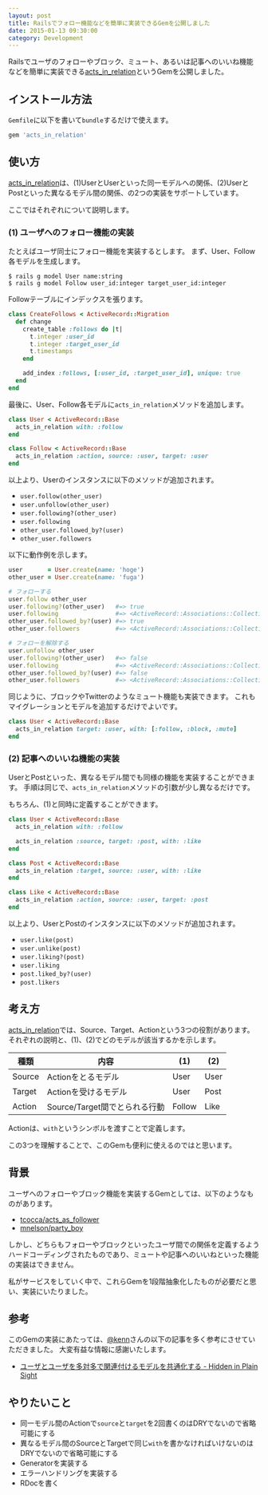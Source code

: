 ```yaml
---
layout: post
title: Railsでフォロー機能などを簡単に実装できるGemを公開しました
date: 2015-01-13 09:30:00
category: Development
---
```


Railsでユーザのフォローやブロック、ミュート、あるいは記事へのいいね機能などを簡単に実装できる[acts\_in\_relation](https://github.com/kami30k/acts_in_relation/)というGemを公開しました。

## インストール方法

`Gemfile`に以下を書いて`bundle`するだけで使えます。

```ruby
gem 'acts_in_relation'
```

## 使い方

[acts\_in\_relation](https://github.com/kami30k/acts_in_relation/)は、(1)UserとUserといった同一モデルへの関係、(2)UserとPostといった異なるモデル間の関係、の2つの実装をサポートしています。

ここではそれぞれについて説明します。

### (1) ユーザへのフォロー機能の実装

たとえばユーザ同士にフォロー機能を実装するとします。
まず、User、Follow各モデルを生成します。

```
$ rails g model User name:string
$ rails g model Follow user_id:integer target_user_id:integer
```

Followテーブルにインデックスを張ります。

```ruby
class CreateFollows < ActiveRecord::Migration
  def change
    create_table :follows do |t|
      t.integer :user_id
      t.integer :target_user_id
      t.timestamps
    end

    add_index :follows, [:user_id, :target_user_id], unique: true
  end
end
```

最後に、User、Follow各モデルに`acts_in_relation`メソッドを追加します。

```ruby
class User < ActiveRecord::Base
  acts_in_relation with: :follow
end

class Follow < ActiveRecord::Base
  acts_in_relation :action, source: :user, target: :user
end
```

以上より、Userのインスタンスに以下のメソッドが追加されます。

- `user.follow(other_user)`
- `user.unfollow(other_user)`
- `user.following?(other_user)`
- `user.following`
- `other_user.followed_by?(user)`
- `other_user.followers`

以下に動作例を示します。

```ruby
user       = User.create(name: 'hoge')
other_user = User.create(name: 'fuga')

# フォローする
user.follow other_user
user.following?(other_user)   #=> true
user.following                #=> <ActiveRecord::Associations::CollectionProxy [#<User id: 2, name: "fuga", created_at: "2015-01-10 01:57:52", updated_at: "2015-01-10 01:57:52">]>
other_user.followed_by?(user) #=> true
other_user.followers          #=> <ActiveRecord::Associations::CollectionProxy [#<User id: 1, name: "hoge", created_at: "2015-01-10 01:57:42", updated_at: "2015-01-10 01:57:42">]>

# フォローを解除する
user.unfollow other_user
user.following?(other_user)   #=> false
user.following                #=> <ActiveRecord::Associations::CollectionProxy []>
other_user.followed_by?(user) #=> false
other_user.followers          #=> <ActiveRecord::Associations::CollectionProxy []>
```

同じように、ブロックやTwitterのようなミュート機能も実装できます。
これもマイグレーションとモデルを追加するだけでよいです。

```ruby
class User < ActiveRecord::Base
  acts_in_relation target: :user, with: [:follow, :block, :mute]
end
```

### (2) 記事へのいいね機能の実装

UserとPostといった、異なるモデル間でも同様の機能を実装することができます。
手順は同じで、`acts_in_relation`メソッドの引数が少し異なるだけです。

もちろん、(1)と同時に定義することができます。

```ruby
class User < ActiveRecord::Base
  acts_in_relation with: :follow

  acts_in_relation :source, target: :post, with: :like
end

class Post < ActiveRecord::Base
  acts_in_relation :target, source: :user, with: :like
end

class Like < ActiveRecord::Base
  acts_in_relation :action, source: :user, target: :post
end
```

以上より、UserとPostのインスタンスに以下のメソッドが追加されます。

- `user.like(post)`
- `user.unlike(post)`
- `user.liking?(post)`
- `user.liking`
- `post.liked_by?(user)`
- `post.likers`

## 考え方

[acts\_in\_relation](https://github.com/kami30k/acts_in_relation/)では、Source、Target、Actionという3つの役割があります。
それぞれの説明と、(1)、(2)でどのモデルが該当するかを示します。

| 種類 | 内容 | (1) | (2) |
| --- | --- | --- | --- |
| Source | Actionをとるモデル | User | User |
| Target | Actionを受けるモデル | User | Post |
| Action | Source/Target間でとられる行動 | Follow | Like |

Actionは、`with`というシンボルを渡すことで定義します。

この3つを理解することで、このGemも便利に使えるのではと思います。

## 背景

ユーザへのフォローやブロック機能を実装するGemとしては、以下のようなものがあります。

- [tcocca/acts\_as\_follower](https://github.com/tcocca/acts_as_follower/)
- [mnelson/party\_boy](https://github.com/mnelson/party_boy)

しかし、どちらもフォローやブロックといったユーザ間での関係を定義するようハードコーディングされたものであり、ミュートや記事へのいいねといった機能の実装はできません。

私がサービスをしていく中で、これらGemを1段階抽象化したものが必要だと思い、実装にいたりました。

## 参考

このGemの実装にあたっては、[@kenn](https://twitter.com/kenn)さんの以下の記事を多く参考にさせていただきました。
大変有益な情報に感謝いたします。

- [ユーザとユーザを多対多で関連付けるモデルを共通化する - Hidden in Plain Sight](http://kenn.hatenablog.com/entry/2014/03/06/074237)

## やりたいこと

- 同一モデル間のActionで`source`と`target`を2回書くのはDRYでないので省略可能にする
- 異なるモデル間のSourceとTargetで同じ`with`を書かなければいけないのはDRYでないので省略可能にする
- Generatorを実装する
- エラーハンドリングを実装する
- RDocを書く
